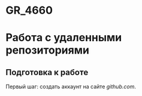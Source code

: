 # GR_4660

# Работа с удаленными репозиториями
## Подготовка к работе
Первый шаг: создать аккаунт на сайте *github.com*.